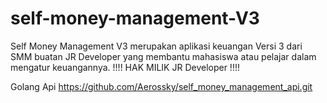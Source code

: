 # self-money-management-V3
Self Money Management V3 merupakan aplikasi keuangan Versi 3 dari SMM buatan JR Developer yang membantu mahasiswa atau pelajar dalam mengatur keuangannya.
!!!! HAK MILIK JR Developer !!!!

Golang Api
https://github.com/Aerossky/self_money_management_api.git
